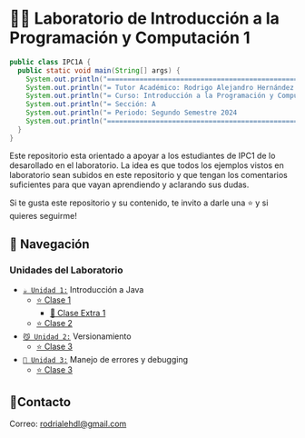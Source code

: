 # 🧑‍💻 Laboratorio de Introducción a la Programación y Computación 1

```java
public class IPC1A {
  public static void main(String[] args) {
    System.out.println("=========================================================");
    System.out.println("= Tutor Académico: Rodrigo Alejandro Hernández de León  =");
    System.out.println("= Curso: Introducción a la Programación y Computación 1 =");
    System.out.println("= Sección: A                                            =");
    System.out.println("= Periodo: Segundo Semestre 2024                        =");
    System.out.println("=========================================================");
  }
}
```

Este repositorio esta orientado a apoyar a los estudiantes de IPC1 de lo desarollado en el laboratorio. La idea es que todos los ejemplos vistos en laboratorio sean subidos en este repositorio y que tengan los comentarios suficientes para que vayan aprendiendo y aclarando sus dudas.

Si te gusta este repositorio y su contenido, te invito a darle una ⭐️ y si quieres seguirme!

## 🚀 Navegación

### Unidades del Laboratorio
- [`☕️ Unidad 1:`](./Unidad1) Introducción a Java
  - [⭐️ Clase 1](./Unidad1/Clase01/)
    - [🌟 Clase Extra 1](./Unidad1)
  - [⭐️ Clase 2](./Unidad1/Clase02/)
- [`😼 Unidad 2:`](./Unidad2) Versionamiento
  - [⭐️ Clase 3](./Unidad2/)
- [`🐞 Unidad 3:`](./Unidad3) Manejo de errores y debugging
  - [⭐️ Clase 3](./Unidad3/)

## 👤Contacto

Correo: [rodrialehdl@gmail.com](rodrialehdl@gmail.com)
